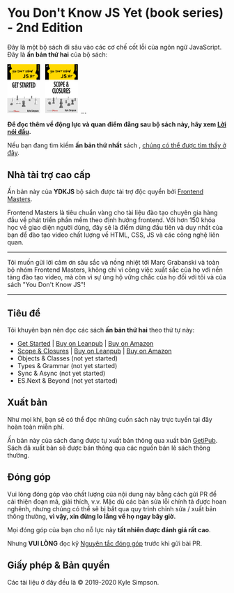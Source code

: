 # You Don't Know JS Yet (book series) - 2nd Edition

Đây là một bộ sách đi sâu vào các cơ chế cốt lỗi của ngôn ngữ JavaScript. Đây là **ấn bản thứ hai** của bộ sách:

<a href="https://leanpub.com/ydkjsy-get-started"><img src="get-started/images/cover.png" width="75"></a>&nbsp;&nbsp;
<a href="https://leanpub.com/ydkjsy-scope-closures"><img src="scope-closures/images/cover.png" width="75"></a>&nbsp;&nbsp;...

**Để đọc thêm về động lực và quan điểm đằng sau bộ sách này, hãy xem [Lời nói đầu](preface.md).**

Nếu bạn đang tìm kiếm **ấn bản thứ nhất** sách , [chúng có thể được tìm thấy ở đây](https://github.com/getify/You-Dont-Know-JS/blob/1st-ed/README.md).

## Nhà tài trợ cao cấp

Ấn bản này của **YDKJS** bộ sách được tài trợ độc quyền bởi [Frontend Masters](https://frontendmasters.com).

Frontend Masters là tiêu chuẩn vàng cho tài liệu đào tạo chuyên gia hàng đầu về phát triển phần mềm theo định hướng frontend. Với hơn 150 khóa học về giao diện người dùng, đây sẽ là điểm dừng đầu tiên và duy nhất của bạn để đào tạo video chất lượng về HTML, CSS, JS và các công nghệ liên quan.

----

Tôi muốn gửi lời cảm ơn sâu sắc và nồng nhiệt tới Marc Grabanski và toàn bộ nhóm Frontend Masters, không chỉ vì công việc xuất sắc của họ với nền tảng đào tạo video, mà còn vì sự ủng hộ vững chắc của họ đối với tôi và của sách "You Don't Know JS"!

----

## Tiêu đề

Tôi khuyên bạn nên đọc các sách **ấn bản thứ hai** theo thứ tự này:

* [Get Started](get-started/README.md) | [Buy on Leanpub](https://leanpub.com/ydkjsy-get-started) | [Buy on Amazon](https://www.amazon.com/dp/B084BNMN7T)
* [Scope & Closures](scope-closures/README.md) | [Buy on Leanpub](https://leanpub.com/ydkjsy-scope-closures) | [Buy on Amazon](https://www.amazon.com/dp/B08634PZ3N)
* Objects & Classes (not yet started)
* Types & Grammar (not yet started)
* Sync & Async (not yet started)
* ES.Next & Beyond (not yet started)

## Xuất bản

Như mọi khi, bạn sẽ có thể đọc những cuốn sách này trực tuyến tại đây hoàn toàn miễn phí.

Ấn bản này của sách đang được tự xuất bản thông qua xuất bản [GetiPub](https://geti.pub). Sách đã xuất bản sẽ được bán thông qua các nguồn bán lẻ sách thông thường.


## Đóng góp

Vui lòng đóng góp vào chất lượng của nội dung này bằng cách gửi PR để cải thiện đoạn mã, giải thích, v.v. Mặc dù các bản sửa lỗi chính tả được hoan nghênh, nhưng chúng có thể sẽ bị bắt qua quy trình chỉnh sửa / xuất bản thông thường, **vì vậy, xin đừng lo lắng về họ ngay bây giờ.**

Mọi đóng góp của bạn cho nỗ lực này **tất nhiên được đánh giá rất cao**.

Nhưng **VUI LÒNG** đọc kỹ [Nguyên tắc đóng góp](CONTRIBUTING.md) trước khi gửi bài PR.

## Giấy phép & Bản quyền

Các tài liệu ở đây đều là © 2019-2020 Kyle Simpson.

